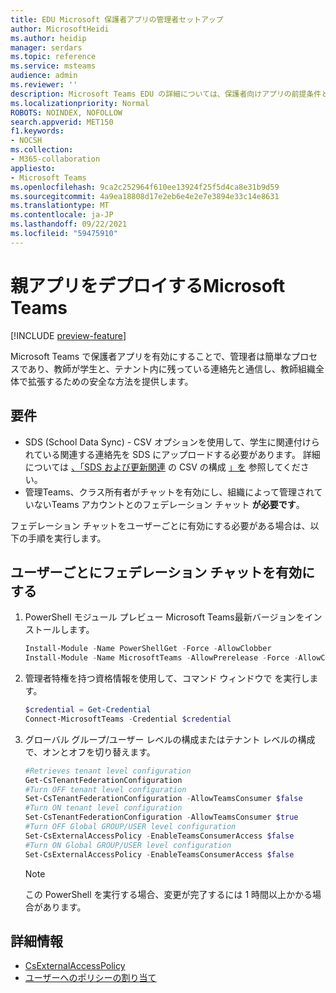 ```yaml
---
title: EDU Microsoft 保護者アプリの管理者セットアップ
author: MicrosoftHeidi
ms.author: heidip
manager: serdars
ms.topic: reference
ms.service: msteams
audience: admin
ms.reviewer: ''
description: Microsoft Teams EDU の詳細については、保護者向けアプリの前提条件と PowerShell のセットアップに関する記事を参照してください。
ms.localizationpriority: Normal
ROBOTS: NOINDEX, NOFOLLOW
search.appverid: MET150
f1.keywords:
- NOCSH
ms.collection:
- M365-collaboration
appliesto:
- Microsoft Teams
ms.openlocfilehash: 9ca2c252964f610ee13924f25f5d4ca8e31b9d59
ms.sourcegitcommit: 4a9ea18808d17e2eb6e4e2e7e3894e33c14e8631
ms.translationtype: MT
ms.contentlocale: ja-JP
ms.lasthandoff: 09/22/2021
ms.locfileid: "59475910"
---
```

# <a name="deploying-the-parents-app-in-microsoft-teams"></a>親アプリをデプロイするMicrosoft Teams

[!INCLUDE [preview-feature](includes/preview-feature.md)]

Microsoft Teams で保護者アプリを有効にすることで、管理者は簡単なプロセスであり、教師が学生と、テナント内に残っている連絡先と通信し、教師組織全体で拡張するための安全な方法を提供します。

## <a name="requirements"></a>要件

- SDS (School Data Sync) - CSV オプションを使用して、学生に関連付けられている関連する連絡先を SDS にアップロードする必要があります。 詳細については [、「SDS および更新関連](/schooldatasync/set-up-your-sds-flow) の CSV の構成 [」を](/graph/api/relatedcontact-update) 参照してください。
- 管理Teams、クラス所有者がチャットを有効にし、組織によって管理されていないTeams アカウントとのフェデレーション チャット **が必要です**。

フェデレーション チャットをユーザーごとに有効にする必要がある場合は、以下の手順を実行します。

## <a name="enabling-federated-chat-on-a-per-user-basis"></a>ユーザーごとにフェデレーション チャットを有効にする

1. PowerShell モジュール プレビュー Microsoft Teams最新バージョンをインストールします。

    ```powershell
    Install-Module -Name PowerShellGet -Force -AllowClobber
    Install-Module -Name MicrosoftTeams -AllowPrerelease -Force -AllowClobber
    ```
    
2. 管理者特権を持つ資格情報を使用して、コマンド ウィンドウで を実行します。

    ```powershell
    $credential = Get-Credential
    Connect-MicrosoftTeams -Credential $credential
    ```
    
3. グローバル グループ/ユーザー レベルの構成またはテナント レベルの構成で、オンとオフを切り替えます。

    ```powershell
    #Retrieves tenant level configuration
    Get-CsTenantFederationConfiguration
    #Turn OFF tenant level configuration
    Set-CsTenantFederationConfiguration -AllowTeamsConsumer $false
    #Turn ON tenant level configuration
    Set-CsTenantFederationConfiguration -AllowTeamsConsumer $true
    #Turn OFF Global GROUP/USER level configuration
    Set-CsExternalAccessPolicy -EnableTeamsConsumerAccess $false
    #Turn ON Global GROUP/USER level configuration
    Set-CsExternalAccessPolicy -EnableTeamsConsumerAccess $false
    ```
        
    > [!NOTE]
    > この PowerShell を実行する場合、変更が完了するには 1 時間以上かかる場合があります。
    
## <a name="more-information"></a>詳細情報

- [CsExternalAccessPolicy](/powershell/module/skype/set-csexternalaccesspolicy)
- [ユーザーへのポリシーの割り当て](/powershell/module/skype/grant-csexternalaccesspolicy)

